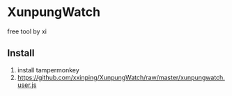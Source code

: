 
# XunpungWatch
free tool by xi

## Install
1. install tampermonkey
2. <https://github.com/xxinping/XunpungWatch/raw/master/xunpungwatch.user.js>
